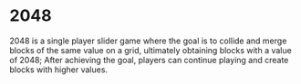 # 2048
2048 is a single player slider game where the goal is to collide and merge blocks of the same value on a grid, ultimately obtaining blocks with a value of 2048; After achieving the goal, players can continue playing and create blocks with higher values.
